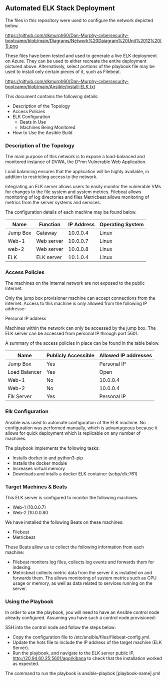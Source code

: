 
## Automated ELK Stack Deployment

The files in this repository were used to configure the network depicted below.

https://github.com/dkmurph60/Dan-Murphy-cybersecurity-bootcamp/blob/main/Diagrams/Network%20Daiagram%20Unit%2012%20(1).png

These files have been tested and used to generate a live ELK deployment on Azure. They can be used to either recreate the entire deployment pictured above. Alternatively, select portions of the playbook file may be used to install only certain pieces of it, such as Filebeat.

  https://github.com/dkmurph60/Dan-Murphy-cybersecurity-bootcamp/blob/main/Ansible/install-ELK.txt

This document contains the following details:
- Description of the Topology
- Access Policies
- ELK Configuration
  - Beats in Use
  - Machines Being Monitored
- How to Use the Ansible Build


### Description of the Topology

The main purpose of this network is to expose a load-balanced and monitored instance of DVWA, the D*mn Vulnerable Web Application.

Load balancing ensures that the application will be highly available, in addition to restricting access to the network.

Integrating an ELK server allows users to easily monitor the vulnerable VMs for changes to the file system and system metrics.
Filebeat allows monitoring of log directories and files
Metricbeat allows monitoring of metrics from the server systems and services.

The configuration details of each machine may be found below.


| Name     | Function | IP Address | Operating System |
|----------|----------|------------|------------------|
| Jump Box | Gateway  | 10.0.0.4   | Linux            |
| Web-1    |Web server| 10.0.0.7   | Linux            |
| web-2    |Web server| 10.0.0.8   | Linux            | 
| ELK      |ELK server| 10.1.0.4   | Linux            |

### Access Policies

The machines on the internal network are not exposed to the public Internet. 

Only the jump box provisioner machine can accept connections from the Internet. Access to this machine is only allowed from the following IP addresse:

Personal IP address

Machines within the network can only be accessed by the jump box.  The ELK server can be accessed from personal IP through port 5601.


A summary of the access policies in place can be found in the table below.

| Name          | Publicly Accessible | Allowed IP addresses |
|---------------|---------------------|----------------------|
|    Jump Box   |         Yes         |      Personal IP     |
| Load Balancer |         Yes         |         Open         |
|     Web-1     |          No         |       10.0.0.4       |
|     Web-2     |          No         |       10.0.0.4       |
|   Elk Server  |         Yes         |      Personal IP     |

### Elk Configuration

Ansible was used to automate configuration of the ELK machine. No configuration was performed manually, which is advantageous because it allows for quick deployment which is replicable on any number of machines. 


The playbook implements the following tasks:

 - Installs docker.io and python3-pip
 - Installs the docker module
 - Increases virtual memory
 - Downloads and intalls a docker ELK container (sebp/elk:761)



### Target Machines & Beats
This ELK server is configured to monitor the following machines:
 - Web-1 (10.0.0.7)
 - Web-2 (10.0.0.80

We have installed the following Beats on these machines:

 - Filebeat
 - Metricbeat

These Beats allow us to collect the following information from each machine:

 - Filebeat monitors log files, collects log events and forwards them for indexing.
 - Metricbeat collects metric data from the server it is installed on and forwards them.  Ths allows monitoring of sustem metrics such as CPU usage or memory, as well as data related to services running on the server.

### Using the Playbook
In order to use the playbook, you will need to have an Ansible control node already configured. Assuming you have such a control node provisioned: 

SSH into the control node and follow the steps below:

- Copy the configuration file to /etc/ansible/files/filebeat-config.yml.
- Update the hots file to include the IP address of the target machine (ELK Server).
- Run the playbook, and navigate to the ELK server public IP, http://20.94.60.25:5601/app/kibana to check that the installation worked as expected.

The command to run the playbook is ansible-playbok [playbook-name].yml
 
